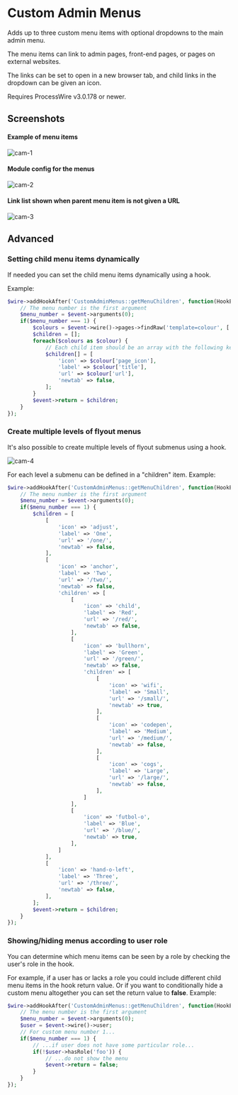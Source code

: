 # Custom Admin Menus

Adds up to three custom menu items with optional dropdowns to the main admin menu.

The menu items can link to admin pages, front-end pages, or pages on external websites.

The links can be set to open in a new browser tab, and child links in the dropdown can be given an icon.

Requires ProcessWire v3.0.178 or newer.

## Screenshots

#### Example of menu items

![cam-1](https://user-images.githubusercontent.com/1538852/132316015-e8d46355-c67c-4c88-912b-6284e7e7b1dd.png)

#### Module config for the menus

![cam-2](https://user-images.githubusercontent.com/1538852/132323138-29d675ef-9f1a-4f23-a482-25a075505a4a.png)

#### Link list shown when parent menu item is not given a URL

![cam-3](https://user-images.githubusercontent.com/1538852/132315999-f1ed6afb-863c-43f5-83f6-77b9a80223ab.png)

## Advanced

### Setting child menu items dynamically

If needed you can set the child menu items dynamically using a hook.

Example:
```php
$wire->addHookAfter('CustomAdminMenus::getMenuChildren', function(HookEvent $event) {
    // The menu number is the first argument
    $menu_number = $event->arguments(0);
    if($menu_number === 1) {
        $colours = $event->wire()->pages->findRaw('template=colour', ['title', 'url', 'page_icon']);
        $children = [];
        foreach($colours as $colour) {
            // Each child item should be an array with the following keys
            $children[] = [
                'icon' => $colour['page_icon'],
                'label' => $colour['title'],
                'url' => $colour['url'],
                'newtab' => false,
            ];
        }
        $event->return = $children;
    }
});
```

### Create multiple levels of flyout menus

It's also possible to create multiple levels of flyout submenus using a hook. 

![cam-4](https://user-images.githubusercontent.com/1538852/132603335-c531d819-4f01-4e28-8900-45956a856dc1.png)

For each level a submenu can be defined in a "children" item. Example:
```php
$wire->addHookAfter('CustomAdminMenus::getMenuChildren', function(HookEvent $event) {
    // The menu number is the first argument
    $menu_number = $event->arguments(0);
    if($menu_number === 1) {
        $children = [
            [
                'icon' => 'adjust',
                'label' => 'One',
                'url' => '/one/',
                'newtab' => false,
            ],
            [
                'icon' => 'anchor',
                'label' => 'Two',
                'url' => '/two/',
                'newtab' => false,
                'children' => [
                    [
                        'icon' => 'child',
                        'label' => 'Red',
                        'url' => '/red/',
                        'newtab' => false,
                    ],
                    [
                        'icon' => 'bullhorn',
                        'label' => 'Green',
                        'url' => '/green/',
                        'newtab' => false,
                        'children' => [
                            [
                                'icon' => 'wifi',
                                'label' => 'Small',
                                'url' => '/small/',
                                'newtab' => true,
                            ],
                            [
                                'icon' => 'codepen',
                                'label' => 'Medium',
                                'url' => '/medium/',
                                'newtab' => false,
                            ],
                            [
                                'icon' => 'cogs',
                                'label' => 'Large',
                                'url' => '/large/',
                                'newtab' => false,
                            ],
                        ]
                    ],
                    [
                        'icon' => 'futbol-o',
                        'label' => 'Blue',
                        'url' => '/blue/',
                        'newtab' => true,
                    ],
                ]
            ],
            [
                'icon' => 'hand-o-left',
                'label' => 'Three',
                'url' => '/three/',
                'newtab' => false,
            ],
        ];
        $event->return = $children;
    }
});
```

### Showing/hiding menus according to user role

You can determine which menu items can be seen by a role by checking the user's role in the hook.

For example, if a user has or lacks a role you could include different child menu items in the hook return value. Or if you want to conditionally hide a custom menu altogether you can set the return value to **false**. Example:

```php
$wire->addHookAfter('CustomAdminMenus::getMenuChildren', function(HookEvent $event) {
    // The menu number is the first argument
    $menu_number = $event->arguments(0);
    $user = $event->wire()->user;
    // For custom menu number 1...
    if($menu_number === 1) {
        // ...if user does not have some particular role...
        if(!$user->hasRole('foo')) {
            // ...do not show the menu
            $event->return = false;
        }
    }
});
```
